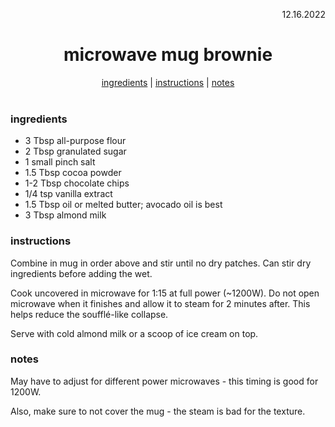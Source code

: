 <p align="right">12.16.2022</p>

<h1 align="center">microwave mug brownie</h1>

<div align="center">
  <a href="#ingredients">ingredients</a> | 
  <a href="#instructions">instructions</a> | 
  <a href="#notes">notes</a>
</div>
<br>

### ingredients
- 3 Tbsp all-purpose flour
- 2 Tbsp granulated sugar
- 1 small pinch salt
- 1.5 Tbsp cocoa powder
- 1-2 Tbsp chocolate chips
- 1/4 tsp vanilla extract
- 1.5 Tbsp oil or melted butter; avocado oil is best
- 3 Tbsp almond milk

### instructions
Combine in mug in order above and stir until no dry patches. Can stir dry ingredients before adding the wet. 

Cook uncovered in microwave for 1:15 at full power (~1200W). Do not open microwave when it finishes and allow it to steam for 2 minutes after. This helps reduce the soufflé-like collapse. 

Serve with cold almond milk or a scoop of ice cream on top. 


### notes
May have to adjust for different power microwaves - this timing is good for 1200W.

Also, make sure to not cover the mug - the steam is bad for the texture.
